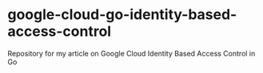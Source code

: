 # google-cloud-go-identity-based-access-control
Repository for my article on Google Cloud Identity Based Access Control in Go
